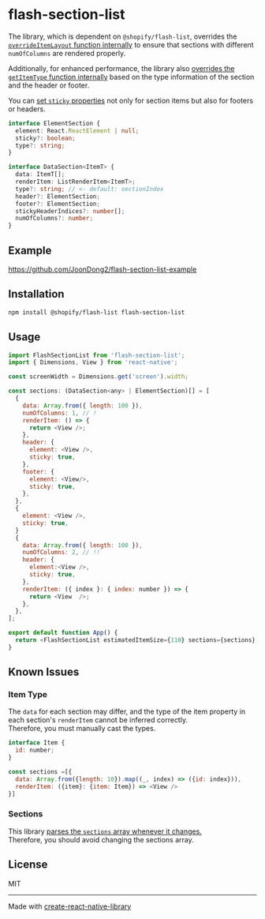 # flash-section-list

The library, which is dependent on `@shopify/flash-list`, overrides the [`overrideItemLayout` function internally](./src/FlashSectionList.tsx#L197-L220) to ensure that sections with different `numOfColumns` are rendered properly.

Additionally, for enhanced performance, the library also [overrides the `getItemType` function internally](./src/FlashSectionList.tsx#L175-L196) based on the type information of the section and the header or footer.

You can [set `sticky` properties](./example/src/App.tsx#L31) not only for section items but also for footers or headers.

```ts
interface ElementSection {
  element: React.ReactElement | null;
  sticky?: boolean;
  type?: string;
}

interface DataSection<ItemT> {
  data: ItemT[];
  renderItem: ListRenderItem<ItemT>;
  type?: string; // <- default: sectionIndex
  header?: ElementSection;
  footer?: ElementSection;
  stickyHeaderIndices?: number[];
  numOfColumns?: number;
}
```

## Example

https://github.com/JoonDong2/flash-section-list-example

## Installation

```sh
npm install @shopify/flash-list flash-section-list
```

## Usage

```js
import FlashSectionList from 'flash-section-list';
import { Dimensions, View } from 'react-native';

const screenWidth = Dimensions.get('screen').width;

const sections: (DataSection<any> | ElementSection)[] = [
  {
    data: Array.from({ length: 100 }),
    numOfColumns: 1, // !
    renderItem: () => {
      return <View />;
    },
    header: {
      element: <View />,
      sticky: true,
    },
    footer: {
      element: <View/>,
      sticky: true,
    },
  },
  {
    element: <View />,
    sticky: true,
  }
  {
    data: Array.from({ length: 100 }),
    numOfColumns: 2, // !!
    header: {
      element:<View />,
      sticky: true,
    },
    renderItem: ({ index }: { index: number }) => {
      return <View  />;
    },
  },
];

export default function App() {
  return <FlashSectionList estimatedItemSize={110} sections={sections} />;
}

```

## Known Issues

### Item Type

The `data` for each section may differ, and the type of the item property in each section's `renderItem` cannot be inferred correctly.  
Therefore, you must manually cast the types.

```js
interface Item {
  id: number;
}

const sections =[{
  data: Array.from({length: 10}).map((_, index) => ({id: index})),
  renderItem: ({item}: {item: Item}) => <View />
}]
```

### Sections

This library [parses the `sections` array whenever it changes.](./src/FlashSectionList.tsx#L50-L97)  
Therefore, you should avoid changing the sections array.

## License

MIT

---

Made with [create-react-native-library](https://github.com/callstack/react-native-builder-bob)
